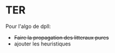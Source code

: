 # TER

Pour l'algo de dpll:
 - ~~Faire la propagation des litteraux pures~~
 - ajouter les heuristiques
